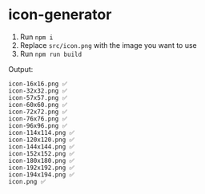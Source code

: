 # icon-generator

1. Run `npm i`
2. Replace `src/icon.png` with the image you want to use
3. Run `npm run build`

Output:
```
icon-16x16.png ✅
icon-32x32.png ✅
icon-57x57.png ✅
icon-60x60.png ✅
icon-72x72.png ✅
icon-76x76.png ✅
icon-96x96.png ✅
icon-114x114.png ✅
icon-120x120.png ✅
icon-144x144.png ✅
icon-152x152.png ✅
icon-180x180.png ✅
icon-192x192.png ✅
icon-194x194.png ✅
icon.png ✅
```